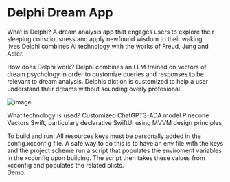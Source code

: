 #  Delphi Dream App


What is Delphi?
A dream analysis app that engages users to explore their sleeping consciousness and
apply newfound wisdom to their waking lives.Delphi combines AI technology with the
works of Freud, Jung and Adler.


How does Delphi work?
Delphi combines an LLM trained on vectors of dream psychology in order to customize queries and responses to be relevant to dream analysis. Delphis diction is customized to help a user understand their dreams without sounding overly profesional. 

![image](https://github.com/kelsey-debug/DelphiPub/assets/57580796/c22be628-362e-4feb-ace3-2a2e8d4e9d78)


What technology is used?
Customized ChatGPT3-ADA model
Pinecone Vectors 
Swift, particulary declarative SwiftUI using MVVM design principles 


To build and run: 
All resources keys must be personally added in the config.xcconfig file. A safe way to do this is to have an env file with the  keys and the project scheme run a script that populates the enviroment variables in the xcconfig upon building. The script then takes these values from xcconfig and populates the related plists.  
Demo: 
